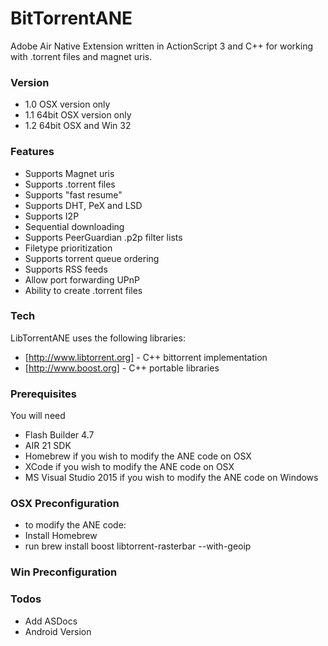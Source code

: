 # BitTorrentANE

Adobe Air Native Extension written in ActionScript 3 and C++ for working with .torrent files and magnet uris.


### Version
- 1.0 OSX version only
- 1.1 64bit OSX version only
- 1.2 64bit OSX and Win 32

### Features
 - Supports Magnet uris
 - Supports .torrent files
 - Supports "fast resume"
 - Supports DHT, PeX and LSD
 - Supports I2P
 - Sequential downloading
 - Supports PeerGuardian .p2p filter lists
 - Filetype prioritization
 - Supports torrent queue ordering
 - Supports RSS feeds
 - Allow port forwarding UPnP
 - Ability to create .torrent files

### Tech

LibTorrentANE uses the following libraries:

* [http://www.libtorrent.org] - C++ bittorrent implementation
* [http://www.boost.org] - C++ portable libraries

### Prerequisites

You will need
 
 - Flash Builder 4.7
 - AIR 21 SDK
 - Homebrew if you wish to modify the ANE code on OSX
 - XCode if you wish to modify the ANE code on OSX
 - MS Visual Studio 2015 if you wish to modify the ANE code on Windows

### OSX Preconfiguration
 - to modify the ANE code:
 - Install Homebrew
 - run brew install boost libtorrent-rasterbar --with-geoip

### Win Preconfiguration

### Todos


 - Add ASDocs
 - Android Version


